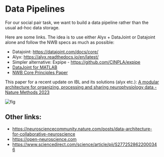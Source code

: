 # Data Pipelines

For our social pair task, we want to build a data pipeline rather than the usual ad-hoc data storage. 

Here are some links. The idea is to use either Alyx + DataJoint or Datajoint alone and follow the NWB specs as much as possible:

* Datajoint: https://datajoint.com/docs/core/
* Alyx: https://alyx.readthedocs.io/en/latest/
* Simpler alternative: Expipe - https://github.com/CINPLA/expipe
* [DataJoint for MATLAB](https://github.com/datajoint/datajoint-matlab)
* [NWB Core Principles Paper](https://www.researchgate.net/publication/346669999_Core_principles_for_the_implementation_of_the_neurodata_without_borders_data_standard)

This paper for a recent update on IBL and its solutions (alyx etc.): [A modular architecture for organizing, processing and sharing neurophysiology data - Nature Methods 2023](https://www.nature.com/articles/s41592-022-01742-6?)

![fig](https://media.springernature.com/lw685/springer-static/image/art%3A10.1038%2Fs41592-022-01742-6/MediaObjects/41592_2022_1742_Fig1_HTML.png?as=webp)


## Other links:

* https://neurosciencecommunity.nature.com/posts/data-architecture-for-collaborative-neuroscience
* https://open-neuroscience.com
* https://www.sciencedirect.com/science/article/pii/S2772528622000346
